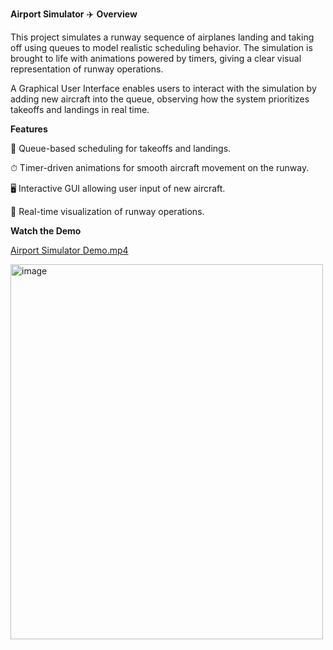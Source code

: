 **Airport Simulator** ✈️
**Overview**

This project simulates a runway sequence of airplanes landing and taking off using queues to model realistic scheduling behavior. The simulation is brought to life with animations powered by timers, giving a clear visual representation of runway operations.

A Graphical User Interface enables users to interact with the simulation by adding new aircraft into the queue, observing how the system prioritizes takeoffs and landings in real time.

**Features**

🛫 Queue-based scheduling for takeoffs and landings.

⏱ Timer-driven animations for smooth aircraft movement on the runway.

🖥 Interactive GUI allowing user input of new aircraft.

🎥 Real-time visualization of runway operations.

**Watch the Demo**

[Airport Simulator Demo.mp4](https://github.com/Jacqueline2727/Airport-Simulator/blob/main/Airport%20Simulator%20Demo.mp4)

<img width="500" height="600" alt="image" src="https://github.com/user-attachments/assets/f434d8cd-f80c-48be-b781-de00ceaa1f14" />


